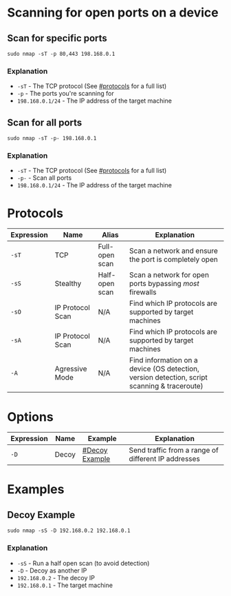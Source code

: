 # Scanning for open ports on a device

## Scan for specific ports
```
sudo nmap -sT -p 80,443 198.168.0.1
```
### Explanation
* `-sT` - The TCP protocol (See [#protocols](#protocols) for a full list)
* `-p` - The ports you're scanning for
* `198.168.0.1/24` - The IP address of the target machine

## Scan for all ports
```
sudo nmap -sT -p- 198.168.0.1
```
### Explanation
* `-sT` - The TCP protocol (See [#protocols](#protocols) for a full list)
* `-p-` - Scan all ports
* `198.168.0.1/24` - The IP address of the target machine


# Protocols
Expression | Name      | Alias          | Explanation
---------- | --------- | -------------- | ---------
`-sT`      | TCP       | Full-open scan | Scan a network and ensure the port is completely open
`-sS`      | Stealthy  | Half-open scan | Scan a network for open ports bypassing *most* firewalls
`-sO`      | IP Protocol Scan | N/A     | Find which IP protocols are supported by target machines
`-sA`      | IP Protocol Scan | N/A     | Find which IP protocols are supported by target machines
`-A`       | Agressive Mode   | N/A     | Find information on a device (OS detection, version detection, script scanning & traceroute)

# Options
Expression | Name      | Example | Explanation
---------- | --------- | ------- | ---------
`-D`       | Decoy     | [#Decoy Example](#decoy-example) | Send traffic from a range of different IP addresses 

# Examples

## Decoy Example
```
sudo nmap -sS -D 192.168.0.2 192.168.0.1
```
### Explanation
* `-sS` - Run a half open scan (to avoid detection)
* `-D` - Decoy as another IP
* `192.168.0.2` - The decoy IP
* `192.168.0.1` - The target machine